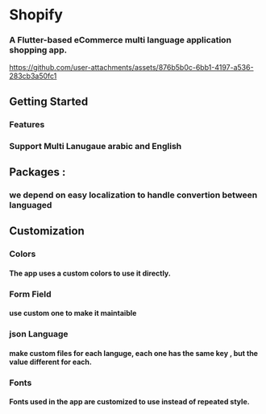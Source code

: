 # Shopify
### A Flutter-based eCommerce multi language application shopping app.



https://github.com/user-attachments/assets/876b5b0c-6bb1-4197-a536-283cb3a50fc1




## Getting Started
### Features
### Support Multi Lanugaue arabic and English
## Packages :
### we depend on easy localization to handle convertion between languaged

## Customization
### Colors
#### The app uses a custom colors to use it directly.
### Form Field 
#### use custom one to make it maintaible 
### json Language
#### make custom files for each languge, each one has the same key , but the value different for each.

### Fonts
#### Fonts used in the app are customized to use instead of repeated style.

